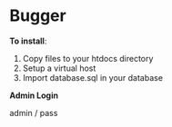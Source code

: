 Bugger
==========

**To install**: 

1) Copy files to your htdocs directory
2) Setup a virtual host
3) Import database.sql in your database

**Admin Login**

admin / pass
